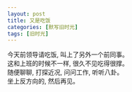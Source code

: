 ```yaml
---
layout: post
title: 又是吃饭
categories: [默写旧时光]
tags: [旧时光]
---
```

今天前领导请吃饭, 叫上了另外一个前同事。  
这和上班的时候不一样, 很久不见吃得很撑。  
随便聊聊, 打探近况, 问问工作, 听听八卦。  
坐上反方向的, 然后再见。  
 
